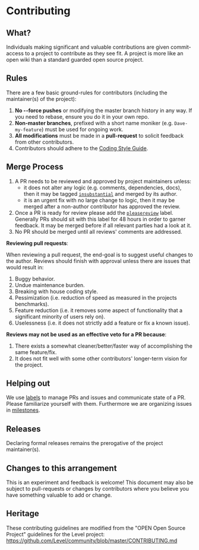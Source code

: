 # Contributing


## What?

Individuals making significant and valuable contributions are given commit-access to a project to contribute as they see fit. A project is more like an open wiki than a standard guarded open source project.

## Rules

There are a few basic ground-rules for contributors (including the maintainer(s) of the project):

1. **No --force pushes** or modifying the master branch history in any way. If you need to rebase, ensure you do it in your own repo.
2. **Non-master branches**, prefixed with a short name moniker (e.g. `Dave-my-feature`) must be used for ongoing work.
3. **All modifications** must be made in a **pull-request** to solicit feedback from other contributors.
4. Contributors should adhere to the [Coding Style Guide](https://github.com/polkawallet-io/polkawallet-RN/blob/master/Style_Guide.md).

## Merge Process

1. A PR needs to be reviewed and approved by project maintainers unless:
   - it does not alter any logic (e.g. comments, dependencies, docs), then it may be tagged [`insubstantial`](https://github.com/polkawallet-io/polkawallet-RN/labels/insubstantial) and merged by its author.
   - it is an urgent fix with no large change to logic, then it may be merged after a non-author contributor has approved the review.
2. Once a PR is ready for review please add the [`pleasereview`](https://github.com/polkawallet-io/polkawallet-RN/labels/pleasereview) label. Generally PRs should sit with this label for 48 hours in order to garner feedback. It may be merged before if all relevant parties had a look at it.
3. No PR should be merged until all reviews' comments are addressed.

**Reviewing pull requests**:

When reviewing a pull request, the end-goal is to suggest useful changes to the author. Reviews should finish with approval unless there are issues that would result in:

1. Buggy behavior.
2. Undue maintenance burden.
3. Breaking with house coding style.
4. Pessimization (i.e. reduction of speed as measured in the projects benchmarks).
5. Feature reduction (i.e. it removes some aspect of functionality that a significant minority of users rely on).
6. Uselessness (i.e. it does not strictly add a feature or fix a known issue).

**Reviews may not be used as an effective veto for a PR because**:

1. There exists a somewhat cleaner/better/faster way of accomplishing the same feature/fix.
2. It does not fit well with some other contributors' longer-term vision for the project.

## Helping out

We use [labels](https://github.com/polkawallet-io/polkawallet-RN/labels) to manage PRs and issues and communicate state of a PR. Please familiarize yourself with them. Furthermore we are organizing issues in [milestones](https://github.com/polkawallet-io/polkawallet-RN/milestones). 

## Releases

Declaring formal releases remains the prerogative of the project maintainer(s).

## Changes to this arrangement

This is an experiment and feedback is welcome! This document may also be subject to pull-requests or changes by contributors where you believe you have something valuable to add or change.

## Heritage

These contributing guidelines are modified from the "OPEN Open Source Project" guidelines for the Level project: <https://github.com/Level/community/blob/master/CONTRIBUTING.md>
